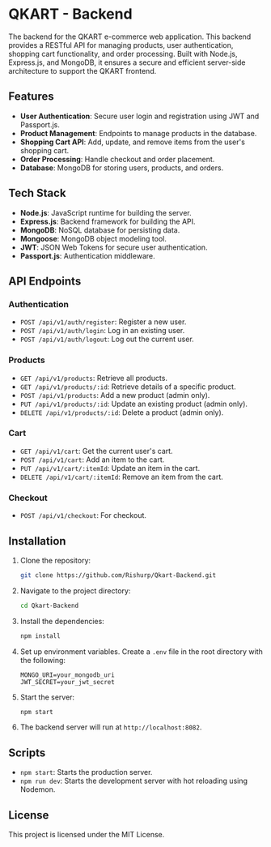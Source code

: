 
# QKART - Backend

The backend for the QKART e-commerce web application. This backend provides a RESTful API for managing products, user authentication, shopping cart functionality, and order processing. Built with Node.js, Express.js, and MongoDB, it ensures a secure and efficient server-side architecture to support the QKART frontend.

## Features

- **User Authentication**: Secure user login and registration using JWT and Passport.js.
- **Product Management**: Endpoints to manage products in the database.
- **Shopping Cart API**: Add, update, and remove items from the user's shopping cart.
- **Order Processing**: Handle checkout and order placement.
- **Database**: MongoDB for storing users, products, and orders.

## Tech Stack

- **Node.js**: JavaScript runtime for building the server.
- **Express.js**: Backend framework for building the API.
- **MongoDB**: NoSQL database for persisting data.
- **Mongoose**: MongoDB object modeling tool.
- **JWT**: JSON Web Tokens for secure user authentication.
- **Passport.js**: Authentication middleware.

## API Endpoints

### Authentication
- `POST /api/v1/auth/register`: Register a new user.
- `POST /api/v1/auth/login`: Log in an existing user.
- `POST /api/v1/auth/logout`: Log out the current user.

### Products
- `GET /api/v1/products`: Retrieve all products.
- `GET /api/v1/products/:id`: Retrieve details of a specific product.
- `POST /api/v1/products`: Add a new product (admin only).
- `PUT /api/v1/products/:id`: Update an existing product (admin only).
- `DELETE /api/v1/products/:id`: Delete a product (admin only).

### Cart
- `GET /api/v1/cart`: Get the current user's cart.
- `POST /api/v1/cart`: Add an item to the cart.
- `PUT /api/v1/cart/:itemId`: Update an item in the cart.
- `DELETE /api/v1/cart/:itemId`: Remove an item from the cart.

### Checkout
- `POST /api/v1/checkout`: For checkout.

## Installation

1. Clone the repository:
   ```bash
   git clone https://github.com/Rishurp/Qkart-Backend.git
   ```

2. Navigate to the project directory:
   ```bash
   cd Qkart-Backend
   ```

3. Install the dependencies:
   ```bash
   npm install
   ```

4. Set up environment variables. Create a `.env` file in the root directory with the following:

   ```
   MONGO_URI=your_mongodb_uri
   JWT_SECRET=your_jwt_secret
   ```

5. Start the server:
   ```bash
   npm start
   ```

6. The backend server will run at `http://localhost:8082`.

## Scripts

- `npm start`: Starts the production server.
- `npm run dev`: Starts the development server with hot reloading using Nodemon.

## License

This project is licensed under the MIT License.
